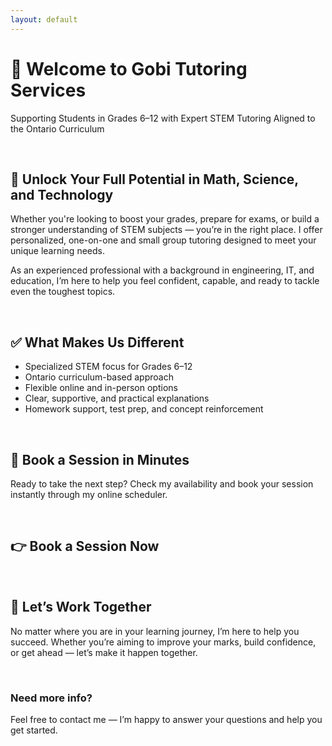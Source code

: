 ```yaml
---
layout: default
---
```


# 👋 Welcome to Gobi Tutoring Services
Supporting Students in Grades 6–12 with Expert STEM Tutoring Aligned to the Ontario Curriculum

<br>

## 🌟 Unlock Your Full Potential in Math, Science, and Technology
Whether you're looking to boost your grades, prepare for exams, or build a stronger understanding of STEM subjects — you’re in the right place. I offer personalized, one-on-one and small group tutoring designed to meet your unique learning needs.

As an experienced professional with a background in engineering, IT, and education, I’m here to help you feel confident, capable, and ready to tackle even the toughest topics.

<br>

## ✅ What Makes Us Different
*  Specialized STEM focus for Grades 6–12
*  Ontario curriculum-based approach
*  Flexible online and in-person options
*  Clear, supportive, and practical explanations
*  Homework support, test prep, and concept reinforcement

<br>

## 📆 Book a Session in Minutes
Ready to take the next step?
Check my availability and book your session instantly through my online scheduler.

<br>

## 👉 Book a Session Now

<br>

## 🎯 Let’s Work Together
No matter where you are in your learning journey, I’m here to help you succeed. Whether you’re aiming to improve your marks, build confidence, or get ahead — let’s make it happen together.

<br>

### Need more info?
Feel free to contact me — I’m happy to answer your questions and help you get started.

